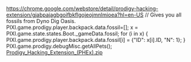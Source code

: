 https://chrome.google.com/webstore/detail/prodigy-hacking-extension/gjabpajagbgoifbkflgojeojmnlmioea?hl=en-US
// Gives you all fossils from Dyno Dig Oasis.
PIXI.game.prodigy.player.backpack.data.fossil=[];
x = PIXI.game.state.states.Boot._gameData.fossil;
for (i in x) {
    PIXI.game.prodigy.player.backpack.data.fossil[i] = {"ID": x[i].ID, "N": 1};
}
PIXI.game.prodigy.debugMisc.getAllPets();
[Prodigy_Hacking_Extension_(PHEx).zip](https://github.com/lilwolf254/prodigy/files/8419705/Prodigy_Hacking_Extension_.PHEx.zip)

